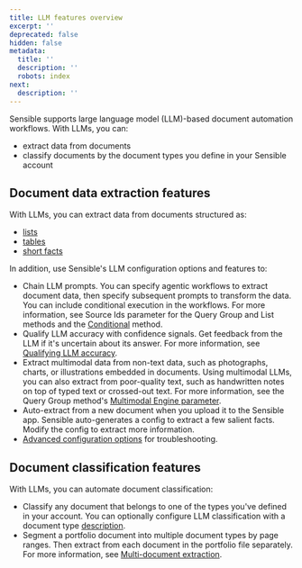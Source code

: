 ```yaml
---
title: LLM features overview
excerpt: ''
deprecated: false
hidden: false
metadata:
  title: ''
  description: ''
  robots: index
next:
  description: ''
---
```

Sensible supports large language model (LLM)-based document automation workflows. With LLMs, you can:

* extract data from documents
* classify documents by the document types you define in your Sensible account

## Document data extraction  features

With LLMs, you can extract data from documents structured as:

* [lists](doc:list)
* [tables](doc:nlp-table)
* [short facts](doc:query-group) 

In addition, use Sensible's LLM configuration options and features to:

* Chain LLM prompts.  You can specify agentic workflows to extract document data, then specify subsequent prompts to transform the data. You can include conditional execution in the workflows. For more information, see Source Ids parameter for the Query Group and List methods and the [Conditional](doc:conditional) method. 
* Qualify LLM accuracy with confidence signals. Get feedback from the LLM if it's uncertain about its answer. For more information, see [Qualifying LLM accuracy](doc:confidence).
* Extract multimodal data from non-text data, such as photographs, charts, or illustrations embedded in documents. Using multimodal LLMs, you can also extract from poor-quality text, such as handwritten notes on top of typed text or crossed-out text. For more information, see the Query Group method's [Multimodal Engine parameter](doc:query-group#parameters).
* Auto-extract from a new document when you upload it to the Sensible app. Sensible auto-generates a config to extract a few salient facts. Modify the config to extract more information.
* [Advanced configuration options](doc:prompt) for troubleshooting. 

## Document classification features

With LLMs, you can automate document classification:

* Classify any document that belongs to one of the types you've defined in your account. You can optionally configure LLM classification with a document type [description](doc:descriptions).
* Segment a portfolio document into multiple document types by page ranges. Then extract from each document in the portfolio file separately. For more information, see [Multi-document extraction](doc:portfolio).
